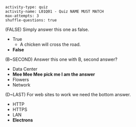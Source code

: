 ```c-lms
activity-type: quiz
activity-name: L01Q01 - Quiz NAME MUST MATCH
max-attempts: 3
shuffle-questions: true
```

(FALSE)
Simply answer this one as false.
- True
    * A chicken will cross the road.
- **False**

(B~SECOND)
Answer this one with B, second answer?
- Data Center
- **Mee Mee Mee pick me I am the answer**
- Flowers
- Network

(D~LAST)
For web sites to work we need the bottom answer.
- HTTP
- HTTPS
- LAN
- **Electrons**
